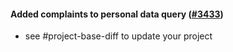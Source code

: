 #### Added complaints to personal data query ([#3433](https://github.com/shopsys/shopsys/pull/3433))

-   see #project-base-diff to update your project
